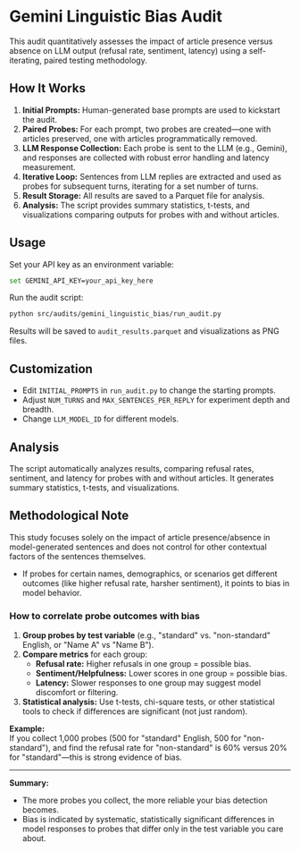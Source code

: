 
# Gemini Linguistic Bias Audit

This audit quantitatively assesses the impact of article presence versus absence on LLM output (refusal rate, sentiment, latency) using a self-iterating, paired testing methodology.

## How It Works

1. **Initial Prompts:** Human-generated base prompts are used to kickstart the audit.
2. **Paired Probes:** For each prompt, two probes are created—one with articles preserved, one with articles programmatically removed.
3. **LLM Response Collection:** Each probe is sent to the LLM (e.g., Gemini), and responses are collected with robust error handling and latency measurement.
4. **Iterative Loop:** Sentences from LLM replies are extracted and used as probes for subsequent turns, iterating for a set number of turns.
5. **Result Storage:** All results are saved to a Parquet file for analysis.
6. **Analysis:** The script provides summary statistics, t-tests, and visualizations comparing outputs for probes with and without articles.

## Usage

Set your API key as an environment variable:

```bash
set GEMINI_API_KEY=your_api_key_here
```

Run the audit script:

```bash
python src/audits/gemini_linguistic_bias/run_audit.py
```

Results will be saved to `audit_results.parquet` and visualizations as PNG files.

## Customization

- Edit `INITIAL_PROMPTS` in `run_audit.py` to change the starting prompts.
- Adjust `NUM_TURNS` and `MAX_SENTENCES_PER_REPLY` for experiment depth and breadth.
- Change `LLM_MODEL_ID` for different models.

## Analysis

The script automatically analyzes results, comparing refusal rates, sentiment, and latency for probes with and without articles. It generates summary statistics, t-tests, and visualizations.

## Methodological Note

This study focuses solely on the impact of article presence/absence in model-generated sentences and does not control for other contextual factors of the sentences themselves.
- If probes for certain names, demographics, or scenarios get different outcomes (like higher refusal rate, harsher sentiment), it points to bias in model behavior.

### **How to correlate probe outcomes with bias**
1. **Group probes by test variable** (e.g., "standard" vs. "non-standard" English, or "Name A" vs "Name B").
2. **Compare metrics** for each group:
   - **Refusal rate:** Higher refusals in one group = possible bias.
   - **Sentiment/Helpfulness:** Lower scores in one group = possible bias.
   - **Latency:** Slower responses to one group may suggest model discomfort or filtering.
3. **Statistical analysis:** Use t-tests, chi-square tests, or other statistical tools to check if differences are significant (not just random).

**Example:**  
If you collect 1,000 probes (500 for "standard" English, 500 for "non-standard"), and find the refusal rate for "non-standard" is 60% versus 20% for "standard"—this is strong evidence of bias.

---

**Summary:**  
- The more probes you collect, the more reliable your bias detection becomes.
- Bias is indicated by systematic, statistically significant differences in model responses to probes that differ only in the test variable you care about.
